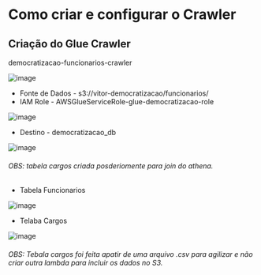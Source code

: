 # Como criar e configurar o Crawler

## Criação do Glue Crawler 
democratizacao-funcionarios-crawler

![image](https://github.com/user-attachments/assets/712d93f8-c173-42e0-8793-6923b38d0b07)

-  Fonte de Dados - s3://vitor-democratizacao/funcionarios/
- IAM Role - AWSGlueServiceRole-glue-democratizacao-role
  
![image](https://github.com/user-attachments/assets/4285e727-79e3-4ea0-8635-b04c5a671bf1)

-  Destino - democratizacao_db

  ![image](https://github.com/user-attachments/assets/0c34afbf-4964-4e9f-b94f-c72dae479d37)
 ###### OBS: tabela cargos criada posderiomente para join do athena.

- Tabela Funcionarios

![image](https://github.com/user-attachments/assets/34944a4f-c9f4-4bf0-9e81-9a089928468a)

- Telaba Cargos

![image](https://github.com/user-attachments/assets/fdbdd6b2-64ba-4d18-8cdb-b72129d25779)
###### OBS: Tebala cargos foi feita apatir de uma arquivo .csv para agilizar e não criar outra lambda para incluir os dados no S3.
